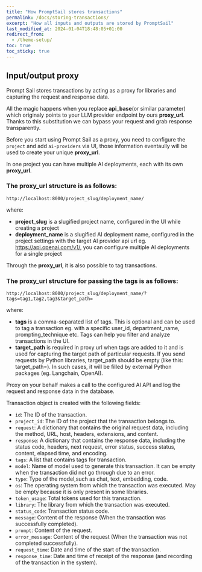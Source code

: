 ```yaml
---
title: "How PromptSail stores transactions"
permalink: /docs/storing-transactions/
excerpt: "How all inputs and outputs are stored by PromptSail"
last_modified_at: 2024-01-04T18:48:05+01:00
redirect_from:
  - /theme-setup/
toc: true
toc_sticky: true
---
```



## Input/output proxy

Prompt Sail stores transactions by acting as a proxy for libraries and capturing the request and response data. 

All the magic happens when you replace **api_base**(or similar parameter) which originaly points to your LLM provider endpoint by ours **proxy_url**. Thanks to this substitution we can bypass your request and grab response transparently. 


Before you start using Prompt Sail as a proxy, you need to configure the `project` and add `ai-providers` via UI, those information  eventaully will be used to create your unique **proxy_url**.

In one project you can have multiple AI deployments, each with its own **proxy_url**.



### The **proxy_url** structure is as follows:

```
http://localhost:8000/project_slug/deployment_name/
```

where: 
* **project_slug** is a slugified project name, configured in the UI while creating a project
* **deployment_name** is a slugified AI deployment name, configured in the project settings with the target AI provider api url eg. https://api.openai.com/v1/, you can configure multiple AI deployments for a single project

Through the **proxy_url**, it is also possible to tag transactions. 

### The **proxy_url** structure for passing the tags is as follows:

```
http://localhost:8000/project_slug/deployment_name/?tags=tag1,tag2,tag3&target_path=
```

where:
* **tags** is a comma-separated list of tags. This is optional and can be used to tag a transaction eg. with a specific user_id, 
department_name, prompting_technique etc. Tags can help you filter and analyze transactions in the UI.
* **target_path** is required in proxy url when tags are added to it and is used for capturing the target path of particular requests. If you send requests by Python libraries, target_path should be empty (like this: target_path=). In such cases, it will be filled by external Python packages (eg. Langchain, OpenAI).  


Proxy on your behalf makes a call to the configured AI API and log the request and response data in the database.

Transaction object is created with the following fields:

* `id`: The ID of the transaction.
* `project_id`: The ID of the project that the transaction belongs to.
* `request`: A dictionary that contains the original request data, including the method, URL, host, headers, extensions, and content.
* `response`: A dictionary that contains the response data, including the status code, headers, next request, error status, success status, content, elapsed time, and encoding.
* `tags`: A list that contains tags for transaction.
* `model`: Name of model used to generate this transaction. It can be empty when the transaction did not go through due to an error.
* `type`: Type of the model,such as chat, text, embedding, code.
* `os`: The operating system from which the transaction was executed. May be empty because it is only present in some libraries.
* `token_usage`: Total tokens used for this transaction.
* `library`: The library from which the transaction was executed.
* `status_code`: Transaction status code.
* `message`: Content of the response (When the transaction was successfully completed).
* `prompt`: Content of the request.
* `error_message`: Content of the request (When the transaction was not completed successfully).
* `request_time`: Date and time of the start of the transaction.
* `response_time`: Date and time of receipt of the response (and recording of the transaction in the system).